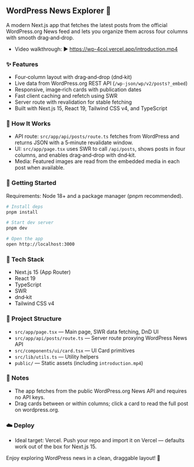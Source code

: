 ## WordPress News Explorer 📰

A modern Next.js app that fetches the latest posts from the official WordPress.org News feed and lets you organize them across four columns with smooth drag‑and‑drop.

- Video walkthrough: ▶️ https://wp-4col.vercel.app/introduction.mp4

### ✨ Features
- Four‑column layout with drag‑and‑drop (dnd‑kit)
- Live data from WordPress.org REST API (`/wp-json/wp/v2/posts?_embed`)
- Responsive, image‑rich cards with publication dates
- Fast client caching and refetch using SWR
- Server route with revalidation for stable fetching
- Built with Next.js 15, React 19, Tailwind CSS v4, and TypeScript

### 🧭 How It Works
- API route: `src/app/api/posts/route.ts` fetches from WordPress and returns JSON with a 5‑minute revalidate window.
- UI: `src/app/page.tsx` uses SWR to call `/api/posts`, shows posts in four columns, and enables drag‑and‑drop with dnd‑kit.
- Media: Featured images are read from the embedded media in each post when available.

### 🚀 Getting Started
Requirements: Node 18+ and a package manager (pnpm recommended).

```bash
# Install deps
pnpm install

# Start dev server
pnpm dev

# Open the app
open http://localhost:3000
```

### 🧩 Tech Stack
- Next.js 15 (App Router)
- React 19
- TypeScript
- SWR
- dnd‑kit
- Tailwind CSS v4

### 📁 Project Structure
- `src/app/page.tsx` — Main page, SWR data fetching, DnD UI
- `src/app/api/posts/route.ts` — Server route proxying WordPress News API
- `src/components/ui/card.tsx` — UI Card primitives
- `src/lib/utils.ts` — Utility helpers
- `public/` — Static assets (including `introduction.mp4`)

### 📝 Notes
- The app fetches from the public WordPress.org News API and requires no API keys.
- Drag cards between or within columns; click a card to read the full post on wordpress.org.

### ☁️ Deploy
- Ideal target: Vercel. Push your repo and import it on Vercel — defaults work out of the box for Next.js 15.

Enjoy exploring WordPress news in a clean, draggable layout! 🎯
